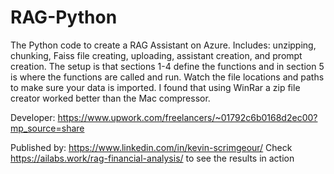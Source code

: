 # RAG-Python
The Python code to create a RAG Assistant on Azure. Includes: unzipping, chunking, Faiss file creating, uploading, assistant creation, and prompt creation.
The setup is that sections 1-4 define the functions and in section 5 is where the functions are called and run.
Watch the file locations and paths to make sure your data is imported.
I found that using WinRar a zip file creator worked better than the Mac compressor.

Developer: https://www.upwork.com/freelancers/~01792c6b0168d2ec00?mp_source=share

Published by: https://www.linkedin.com/in/kevin-scrimgeour/
Check https://ailabs.work/rag-financial-analysis/ to see the results in action
